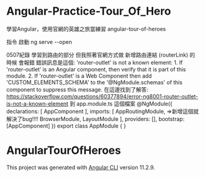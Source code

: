 # Angular-Practice-Tour_Of_Hero
學習Angular，使用官網的英雄之旅當練習 angular-tour-of-heroes

指令
啟動 ng serve --open

0507紀錄
學習到路由的部分
但我照著官網方式做 新增路由連結 (routerLink) 的時候
會報錯
錯誤訊息是這個:
'router-outlet' is not a known element: 1. If 'router-outlet' is an Angular component, then verify that it is part of this module. 2. If 'router-outlet' is a Web Component then add 'CUSTOM_ELEMENTS_SCHEMA' to the '@NgModule.schemas' of this component to suppress this message.
在這邊找到了解答:
https://stackoverflow.com/questions/60377894/error-ng8001-router-outlet-is-not-a-known-element
到 app.module.ts 這個檔案
@NgModule({
  declarations: [
    AppComponent
  ],
  imports: [
    AppRoutingModule, =>新增這個就解決了bug!!!!
    BrowserModule,
    LayoutModule
  ],
  providers: [],
  bootstrap: [AppComponent]
})
export class AppModule { }


# AngularTourOfHeroes

This project was generated with [Angular CLI](https://github.com/angular/angular-cli) version 11.2.9.

